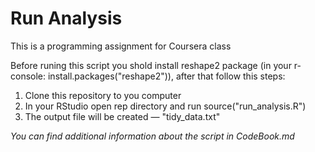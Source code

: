 Run Analysis
============

This is a programming assignment for Coursera class


Before runing this script you shold install reshape2 package (in your r-console: install.packages("reshape2")), after that follow this steps:

1. Clone this repository to you computer
2. In your RStudio open rep directory and run source("run_analysis.R")
3. The output file will be created — "tidy_data.txt"


*You can find additional information about the script in CodeBook.md*